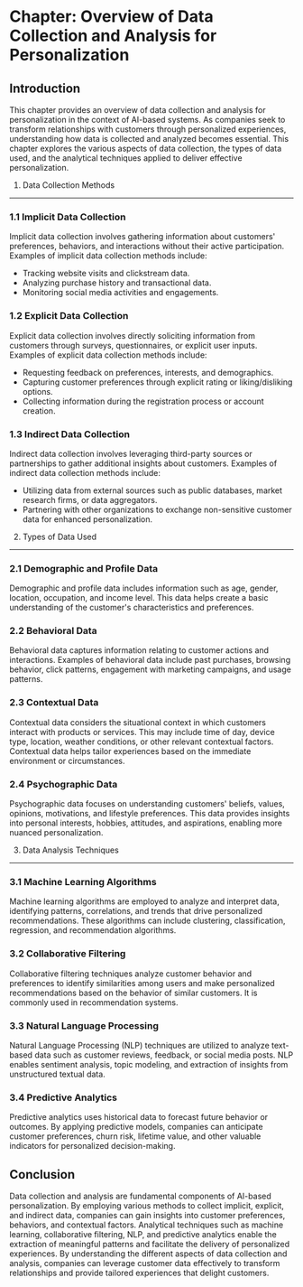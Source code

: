 Chapter: Overview of Data Collection and Analysis for Personalization
=====================================================================

Introduction
------------

This chapter provides an overview of data collection and analysis for personalization in the context of AI-based systems. As companies seek to transform relationships with customers through personalized experiences, understanding how data is collected and analyzed becomes essential. This chapter explores the various aspects of data collection, the types of data used, and the analytical techniques applied to deliver effective personalization.

1. Data Collection Methods
--------------------------

### 1.1 Implicit Data Collection

Implicit data collection involves gathering information about customers' preferences, behaviors, and interactions without their active participation. Examples of implicit data collection methods include:

* Tracking website visits and clickstream data.
* Analyzing purchase history and transactional data.
* Monitoring social media activities and engagements.

### 1.2 Explicit Data Collection

Explicit data collection involves directly soliciting information from customers through surveys, questionnaires, or explicit user inputs. Examples of explicit data collection methods include:

* Requesting feedback on preferences, interests, and demographics.
* Capturing customer preferences through explicit rating or liking/disliking options.
* Collecting information during the registration process or account creation.

### 1.3 Indirect Data Collection

Indirect data collection involves leveraging third-party sources or partnerships to gather additional insights about customers. Examples of indirect data collection methods include:

* Utilizing data from external sources such as public databases, market research firms, or data aggregators.
* Partnering with other organizations to exchange non-sensitive customer data for enhanced personalization.

2. Types of Data Used
---------------------

### 2.1 Demographic and Profile Data

Demographic and profile data includes information such as age, gender, location, occupation, and income level. This data helps create a basic understanding of the customer's characteristics and preferences.

### 2.2 Behavioral Data

Behavioral data captures information relating to customer actions and interactions. Examples of behavioral data include past purchases, browsing behavior, click patterns, engagement with marketing campaigns, and usage patterns.

### 2.3 Contextual Data

Contextual data considers the situational context in which customers interact with products or services. This may include time of day, device type, location, weather conditions, or other relevant contextual factors. Contextual data helps tailor experiences based on the immediate environment or circumstances.

### 2.4 Psychographic Data

Psychographic data focuses on understanding customers' beliefs, values, opinions, motivations, and lifestyle preferences. This data provides insights into personal interests, hobbies, attitudes, and aspirations, enabling more nuanced personalization.

3. Data Analysis Techniques
---------------------------

### 3.1 Machine Learning Algorithms

Machine learning algorithms are employed to analyze and interpret data, identifying patterns, correlations, and trends that drive personalized recommendations. These algorithms can include clustering, classification, regression, and recommendation algorithms.

### 3.2 Collaborative Filtering

Collaborative filtering techniques analyze customer behavior and preferences to identify similarities among users and make personalized recommendations based on the behavior of similar customers. It is commonly used in recommendation systems.

### 3.3 Natural Language Processing

Natural Language Processing (NLP) techniques are utilized to analyze text-based data such as customer reviews, feedback, or social media posts. NLP enables sentiment analysis, topic modeling, and extraction of insights from unstructured textual data.

### 3.4 Predictive Analytics

Predictive analytics uses historical data to forecast future behavior or outcomes. By applying predictive models, companies can anticipate customer preferences, churn risk, lifetime value, and other valuable indicators for personalized decision-making.

Conclusion
----------

Data collection and analysis are fundamental components of AI-based personalization. By employing various methods to collect implicit, explicit, and indirect data, companies can gain insights into customer preferences, behaviors, and contextual factors. Analytical techniques such as machine learning, collaborative filtering, NLP, and predictive analytics enable the extraction of meaningful patterns and facilitate the delivery of personalized experiences. By understanding the different aspects of data collection and analysis, companies can leverage customer data effectively to transform relationships and provide tailored experiences that delight customers.

